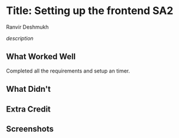 # Title: Setting up the frontend SA2
Ranvir Deshmukh 

*description*




## What Worked Well
Completed all the requirements and setup an timer.

## What Didn't

## Extra Credit

## Screenshots
